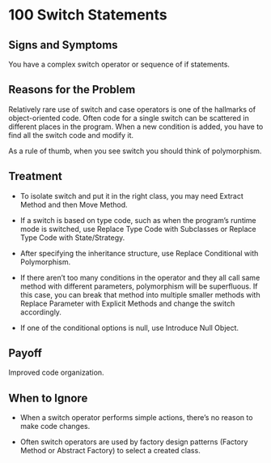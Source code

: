 # 100 Switch Statements

## Signs and Symptoms
You have a complex switch operator or sequence of if statements.

## Reasons for the Problem
Relatively rare use of switch and case operators is one of the hallmarks of object-oriented code. Often code for a single switch can be scattered in different places in the program. When a new condition is added, you have to find all the switch code and modify it.

As a rule of thumb, when you see switch you should think of polymorphism.

## Treatment
- To isolate switch and put it in the right class, you may need Extract Method and then Move Method.

- If a switch is based on type code, such as when the program’s runtime mode is switched, use Replace Type Code with Subclasses or Replace Type Code with State/Strategy.

- After specifying the inheritance structure, use Replace Conditional with Polymorphism.

- If there aren’t too many conditions in the operator and they all call same method with different parameters, polymorphism will be superfluous. If this case, you can break that method into multiple smaller methods with Replace Parameter with Explicit Methods and change the switch accordingly.

- If one of the conditional options is null, use Introduce Null Object.

## Payoff
Improved code organization.

## When to Ignore
- When a switch operator performs simple actions, there’s no reason to make code changes.

- Often switch operators are used by factory design patterns (Factory Method or Abstract Factory) to select a created class.
